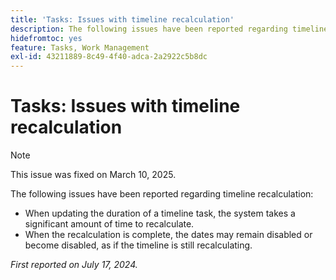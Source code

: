 ```yaml
---
title: 'Tasks: Issues with timeline recalculation'
description: The following issues have been reported regarding timeline recalculation.
hidefromtoc: yes
feature: Tasks, Work Management
exl-id: 43211889-8c49-4f40-adca-2a2922c5b8dc
---
```

# Tasks: Issues with timeline recalculation

>[!NOTE]
>
>This issue was fixed on March 10, 2025.

The following issues have been reported regarding timeline recalculation:

* When updating the duration of a timeline task, the system takes a significant amount of time to recalculate. 
* When the recalculation is complete, the dates may remain disabled or become disabled, as if the timeline is still recalculating.

_First reported on July 17, 2024._
